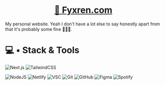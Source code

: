 <h1 align="center"><a href="https://fyxren.com" target="_blank">👋 Fyxren.com</a></h1>
My personal website. Yeah I don't have a lot else to say honestly apart from that it's probably some fine 🍝🍝🍝.

<h1>💻 • Stack & Tools</h1>

![Next.js](https://img.shields.io/badge/-Next.js-000?style=for-the-badge&logo=next.js)
![TailwindCSS](https://img.shields.io/badge/-TailwindCSS-000?style=for-the-badge&logo=tailwindcss)

![NodeJS](https://img.shields.io/badge/-Node.js-000?style=for-the-badge&logo=node.js)
![Netlify](https://img.shields.io/badge/-Netlify-000?style=for-the-badge&logo=netlify)
![VSC](https://img.shields.io/badge/-Visual%20Studio%20Code-000?style=for-the-badge&logo=visualstudiocode)
![Git](https://img.shields.io/badge/-Git-000?style=for-the-badge&logo=git)
![GitHub](https://img.shields.io/badge/-GitHub-000?style=for-the-badge&logo=github)
![Figma](https://img.shields.io/badge/-Figma-000?style=for-the-badge&logo=figma)
![Spotify](https://img.shields.io/badge/-Spotify%20😊-000?style=for-the-badge&logo=spotify)